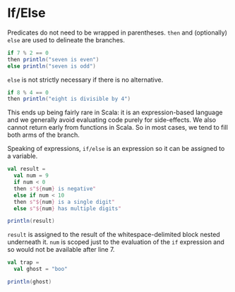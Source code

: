 # If/Else

Predicates do not need to be wrapped in parentheses. `then` and (optionally) `else` are used to delineate the branches.

```scala
if 7 % 2 == 0
then println("seven is even")
else println("seven is odd")
```

`else` is not strictly necessary if there is no alternative.

```scala
if 8 % 4 == 0
then println("eight is divisible by 4")
```

This ends up being fairly rare in Scala: it is an expression-based language and we generally avoid evaluating code purely for side-effects. We also cannot return early from functions in Scala. So in most cases, we tend to fill both arms of the branch.

Speaking of expressions, `if/else` is an expression so it can be assigned to a variable.

```scala
val result =
  val num = 9
  if num < 0
  then s"${num} is negative"
  else if num < 10
  then s"${num} is a single digit"
  else s"${num} has multiple digits"

println(result)
```

`result` is assigned to the result of the whitespace-delimited block nested underneath it. `num` is scoped just to the evaluation of the `if` expression and so would not be available after line 7.

```scala sc:fail
val trap =
  val ghost = "boo"

println(ghost)
```
